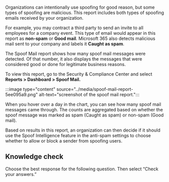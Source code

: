 Organizations can intentionally use spoofing for good reason, but some types of spoofing are malicious. This report includes both types of spoofing emails received by your organization.

For example, you may contract a third party to send an invite to all employees for a company event. This type of email would appear in this report as **non-spam** or **Good mail**. Microsoft 365 also detects malicious mail sent to your company and labels it **Caught as spam**.

The Spoof Mail report shows how many spoof mail messages were detected. Of that number, it also displays the messages that were considered good or done for legitimate business reasons.

To view this report, go to the Security &amp; Compliance Center and select **Reports &gt; Dashboard &gt; Spoof Mail.**

:::image type="content" source="../media/spoof-mail-report-5ee095a9.png" alt-text="screenshot of the spoof mail report.":::


When you hover over a day in the chart, you can see how many spoof mail messages came through. The counts are aggregated based on whether the spoof message was marked as spam (Caught as spam) or non-spam (Good mail).

Based on results in this report, an organization can then decide if it should use the Spoof Intelligence feature in the anti-spam settings to choose whether to allow or block a sender from spoofing users.

## Knowledge check

Choose the best response for the following question. Then select “Check your answers.”